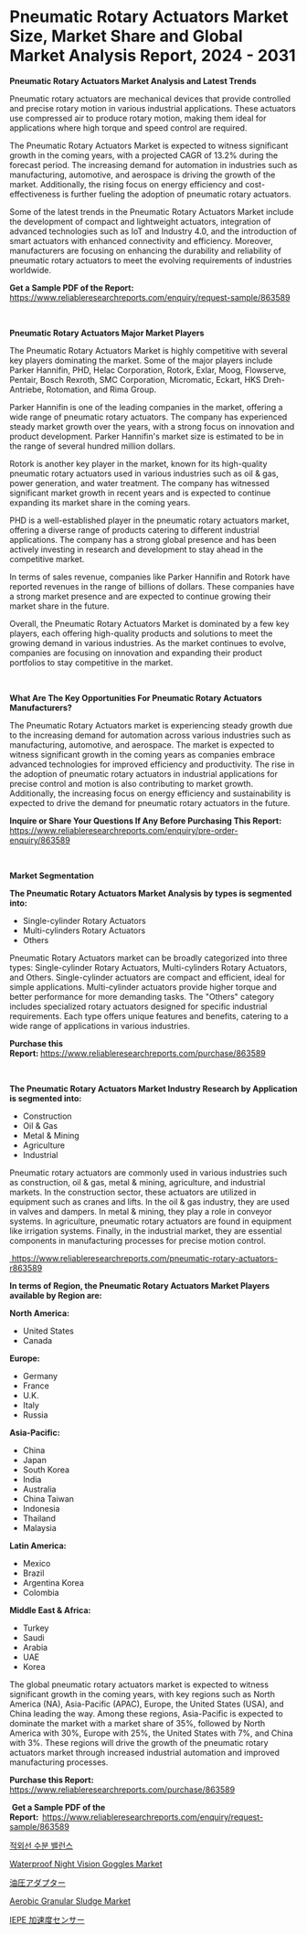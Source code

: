 <p><h1>Pneumatic Rotary Actuators Market Size, Market Share and Global Market Analysis Report, 2024 - 2031</h1></p><p><strong>Pneumatic Rotary Actuators Market Analysis and Latest Trends</strong></p>
<p><p>Pneumatic rotary actuators are mechanical devices that provide controlled and precise rotary motion in various industrial applications. These actuators use compressed air to produce rotary motion, making them ideal for applications where high torque and speed control are required.</p><p>The Pneumatic Rotary Actuators Market is expected to witness significant growth in the coming years, with a projected CAGR of 13.2% during the forecast period. The increasing demand for automation in industries such as manufacturing, automotive, and aerospace is driving the growth of the market. Additionally, the rising focus on energy efficiency and cost-effectiveness is further fueling the adoption of pneumatic rotary actuators.</p><p>Some of the latest trends in the Pneumatic Rotary Actuators Market include the development of compact and lightweight actuators, integration of advanced technologies such as IoT and Industry 4.0, and the introduction of smart actuators with enhanced connectivity and efficiency. Moreover, manufacturers are focusing on enhancing the durability and reliability of pneumatic rotary actuators to meet the evolving requirements of industries worldwide.</p></p>
<p><strong>Get a Sample PDF of the Report:&nbsp;</strong> <a href="https://www.reliableresearchreports.com/enquiry/request-sample/863589">https://www.reliableresearchreports.com/enquiry/request-sample/863589</a></p>
<p>&nbsp;</p>
<p><strong>Pneumatic Rotary Actuators Major Market Players</strong></p>
<p><p>The Pneumatic Rotary Actuators Market is highly competitive with several key players dominating the market. Some of the major players include Parker Hannifin, PHD, Helac Corporation, Rotork, Exlar, Moog, Flowserve, Pentair, Bosch Rexroth, SMC Corporation, Micromatic, Eckart, HKS Dreh-Antriebe, Rotomation, and Rima Group.</p><p>Parker Hannifin is one of the leading companies in the market, offering a wide range of pneumatic rotary actuators. The company has experienced steady market growth over the years, with a strong focus on innovation and product development. Parker Hannifin's market size is estimated to be in the range of several hundred million dollars.</p><p>Rotork is another key player in the market, known for its high-quality pneumatic rotary actuators used in various industries such as oil & gas, power generation, and water treatment. The company has witnessed significant market growth in recent years and is expected to continue expanding its market share in the coming years.</p><p>PHD is a well-established player in the pneumatic rotary actuators market, offering a diverse range of products catering to different industrial applications. The company has a strong global presence and has been actively investing in research and development to stay ahead in the competitive market.</p><p>In terms of sales revenue, companies like Parker Hannifin and Rotork have reported revenues in the range of billions of dollars. These companies have a strong market presence and are expected to continue growing their market share in the future.</p><p>Overall, the Pneumatic Rotary Actuators Market is dominated by a few key players, each offering high-quality products and solutions to meet the growing demand in various industries. As the market continues to evolve, companies are focusing on innovation and expanding their product portfolios to stay competitive in the market.</p></p>
<p>&nbsp;</p>
<p><strong>What Are The Key Opportunities For Pneumatic Rotary Actuators Manufacturers?</strong></p>
<p><p>The Pneumatic Rotary Actuators market is experiencing steady growth due to the increasing demand for automation across various industries such as manufacturing, automotive, and aerospace. The market is expected to witness significant growth in the coming years as companies embrace advanced technologies for improved efficiency and productivity. The rise in the adoption of pneumatic rotary actuators in industrial applications for precise control and motion is also contributing to market growth. Additionally, the increasing focus on energy efficiency and sustainability is expected to drive the demand for pneumatic rotary actuators in the future.</p></p>
<p><strong>Inquire or Share Your Questions If Any Before Purchasing This Report:</strong> <a href="https://www.reliableresearchreports.com/enquiry/pre-order-enquiry/863589">https://www.reliableresearchreports.com/enquiry/pre-order-enquiry/863589</a></p>
<p>&nbsp;</p>
<p><strong>Market Segmentation</strong></p>
<p><strong>The Pneumatic Rotary Actuators Market Analysis by types is segmented into:</strong></p>
<p><ul><li>Single-cylinder Rotary Actuators</li><li>Multi-cylinders Rotary Actuators</li><li>Others</li></ul></p>
<p><p>Pneumatic Rotary Actuators market can be broadly categorized into three types: Single-cylinder Rotary Actuators, Multi-cylinders Rotary Actuators, and Others. Single-cylinder actuators are compact and efficient, ideal for simple applications. Multi-cylinder actuators provide higher torque and better performance for more demanding tasks. The "Others" category includes specialized rotary actuators designed for specific industrial requirements. Each type offers unique features and benefits, catering to a wide range of applications in various industries.</p></p>
<p><strong>Purchase this Report:&nbsp;</strong><a href="https://www.reliableresearchreports.com/purchase/863589">https://www.reliableresearchreports.com/purchase/863589</a></p>
<p>&nbsp;</p>
<p><strong>The Pneumatic Rotary Actuators Market Industry Research by Application is segmented into:</strong></p>
<p><ul><li>Construction</li><li>Oil & Gas</li><li>Metal & Mining</li><li>Agriculture</li><li>Industrial</li></ul></p>
<p><p>Pneumatic rotary actuators are commonly used in various industries such as construction, oil & gas, metal & mining, agriculture, and industrial markets. In the construction sector, these actuators are utilized in equipment such as cranes and lifts. In the oil & gas industry, they are used in valves and dampers. In metal & mining, they play a role in conveyor systems. In agriculture, pneumatic rotary actuators are found in equipment like irrigation systems. Finally, in the industrial market, they are essential components in manufacturing processes for precise motion control.</p></p>
<p><a href="https://www.reliableresearchreports.com/pneumatic-rotary-actuators-r863589">&nbsp;https://www.reliableresearchreports.com/pneumatic-rotary-actuators-r863589</a></p>
<p><strong>In terms of Region, the Pneumatic Rotary Actuators Market Players available by Region are:</strong></p>
<p>
    <p> <strong> North America: </strong>
        <ul>
            <li>United States</li>
            <li>Canada</li>
        </ul>
        </p> 
    <p> <strong> Europe: </strong>
        <ul>
            <li>Germany</li>
            <li>France</li>
            <li>U.K.</li>
            <li>Italy</li>
            <li>Russia</li>
        </ul>
        </p> 
    <p> <strong> Asia-Pacific: </strong>
        <ul>
            <li>China</li>
            <li>Japan</li>
            <li>South Korea</li>
            <li>India</li>
            <li>Australia</li>
            <li>China Taiwan</li>
            <li>Indonesia</li>
            <li>Thailand</li>
            <li>Malaysia</li>
        </ul>
        </p> 
    <p> <strong> Latin America: </strong>
        <ul>
            <li>Mexico</li>
            <li>Brazil</li>
            <li>Argentina Korea</li>
            <li>Colombia</li>
        </ul>
        </p> 
    <p> <strong> Middle East & Africa: </strong>
        <ul>
            <li>Turkey</li>
            <li>Saudi</li>
            <li>Arabia</li>
            <li>UAE</li>
            <li>Korea</li>
        </ul>
    </p>
    </p>
<p><p>The global pneumatic rotary actuators market is expected to witness significant growth in the coming years, with key regions such as North America (NA), Asia-Pacific (APAC), Europe, the United States (USA), and China leading the way. Among these regions, Asia-Pacific is expected to dominate the market with a market share of 35%, followed by North America with 30%, Europe with 25%, the United States with 7%, and China with 3%. These regions will drive the growth of the pneumatic rotary actuators market through increased industrial automation and improved manufacturing processes.</p></p>
<p><strong>Purchase this Report: </strong><a href="https://www.reliableresearchreports.com/purchase/863589">https://www.reliableresearchreports.com/purchase/863589</a></p>
<p>&nbsp;<strong>Get a Sample PDF of the Report:&nbsp;&nbsp;</strong><a href="https://www.reliableresearchreports.com/enquiry/request-sample/863589">https://www.reliableresearchreports.com/enquiry/request-sample/863589</a></p>
<p><strong></strong></p>
<p><p><a href="https://github.com/darrellockm3ytan895656/Market-Research-Report-List-1/blob/main/127880430293.md">적외선 수분 밸런스</a></p><p><a href="https://github.com/joannesouthgate/Market-Research-Report-List-2/blob/main/waterproof-night-vision-goggles-market.md">Waterproof Night Vision Goggles Market</a></p><p><a href="https://github.com/cbigkbh02719/Market-Research-Report-List-1/blob/main/731230433033.md">油圧アダプター</a></p><p><a href="https://issuu.com/reportprime-2/docs/aerobic-granular-sludge-market-size-2030.pptx">Aerobic Granular Sludge Market</a></p><p><a href="https://github.com/ReganWisoky2023/Market-Research-Report-List-1/blob/main/595093133034.md">IEPE 加速度センサー</a></p></p>